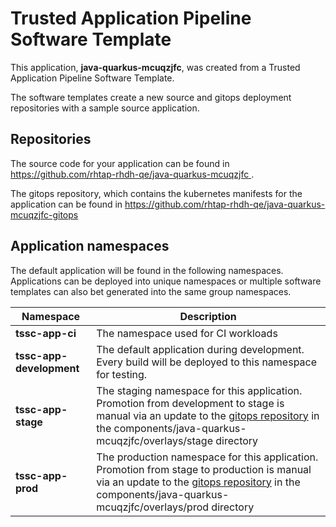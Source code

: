 # Trusted Application Pipeline Software Template

This application, **java-quarkus-mcuqzjfc**, was created from a Trusted Application Pipeline Software Template.

The software templates create a new source and gitops deployment repositories with a sample source application. 

## Repositories

The source code for your application can be found in [https://github.com/rhtap-rhdh-qe/java-quarkus-mcuqzjfc ](https://github.com/rhtap-rhdh-qe/java-quarkus-mcuqzjfc ).
 
The gitops repository, which contains the kubernetes manifests for the application can be found in 
[https://github.com/rhtap-rhdh-qe/java-quarkus-mcuqzjfc-gitops ](https://github.com/rhtap-rhdh-qe/java-quarkus-mcuqzjfc-gitops ) 

## Application namespaces 

The default application will be found in the following namespaces. Applications can be deployed into unique namespaces or multiple software templates can also bet generated into the same group namespaces.  

|  Namespace   |  Description   |  
| -------- | -------- |
| **tssc-app-ci** | The namespace used for CI workloads |
| **tssc-app-development** | The default application during development. Every build will be deployed to this namespace for testing. |
| **tssc-app-stage** | The staging namespace for this application. Promotion from development to stage is manual via an update to the [gitops repository](https://github.com/rhtap-rhdh-qe/java-quarkus-mcuqzjfc-gitops ) in the components/java-quarkus-mcuqzjfc/overlays/stage directory |
| **tssc-app-prod** | The production namespace for this application. Promotion from stage to production is manual via an update to the [gitops repository](https://github.com/rhtap-rhdh-qe/java-quarkus-mcuqzjfc-gitops ) in the components/java-quarkus-mcuqzjfc/overlays/prod directory |